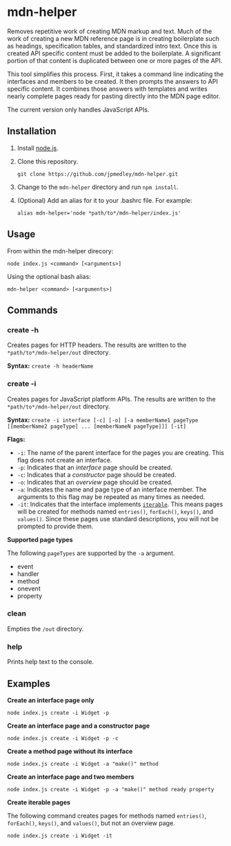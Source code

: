 # mdn-helper
Removes repetitive work of creating MDN markup and text. Much of the work of creating a new MDN reference page is in creating  boilerplate such as headings, specification tables, and standardized intro text. Once this is created API specific content must be added to the boilerplate. A significant portion of that content is duplicated between one or more pages of the API.

This tool simplifies this process. First, it takes a command line indicating the interfaces and members to be created. It then prompts the answers to API specific content. It combines those answers with templates and writes nearly complete pages ready for pasting directly into the MDN page editor.

The current version only handles JavaScript APIs.

## Installation

1. Install [node.js](https://nodejs.org).

1. Clone this repository.

   `git clone https://github.com/jpmedley/mdn-helper.git`
   
1. Change to the `mdn-helper` directory and run `npm install`.

1. (Optional) Add an alias for it to your .bashrc file. For example:

   `alias mdn-helper='node *path/to*/mdn-helper/index.js'`

## Usage

From within the mdn-helper direcory:

  `node index.js <command> [<arguments>]`

Using the optional bash alias:

  `mdn-helper <command> [<arguments>]`

## Commands

### create -h

Creates pages for HTTP headers. The results are written to the `*path/to*/mdn-helper/out` directory.

**Syntax:** `create -h headerName` 

### create -i

Creates pages for JavaScript platform APIs. The results are written to the `*path/to*/mdn-helper/out` directory.

**Syntax:** `create -i interface [-c] [-o] [-a memberName1 pageType [[memberName2 pageType] ... [memberNameN pageType]]] [-it]`

**Flags:**

* `-i`: The name of the parent interface for the pages you are creating. This flag does not create an interface.
* `-p`: Indicates that an *interface* page should be created.
* `-c`: Indicates that a *constructor* page should be created.
* `-o`: Indicates that an *overview* page should be created.
* `-a`: Indicates the name and page type of an interface member. The arguments to this flag may be repeated as many times as needed.
* `-it`: Indicates that the interface implements [`iterable`](https://heycam.github.io/webidl/#idl-iterable). This means pages will be created for methods named `entries()`, `forEach()`, `keys()`, and `values()`. Since these pages use standard descriptions, you will not be prompted to provide them.

**Supported page types**

The following `pageTypes` are supported by the `-a` argument.

* event
* handler
* method
* onevent
* property

### clean

Empties the `/out` directory.

### help

Prints help text to the console.

## Examples

**Create an interface page only**

`node index.js create -i Widget -p`

**Create an interface page and a constructor page**

`node index.js create -i Widget -p -c`

**Create a method page without its interface**

`node index.js create -i Widget -a "make()" method`

**Create an interface page and two members**

`node index.js create -i Widget -p -a "make()" method ready property`

**Create iterable pages**

The following command creates pages for methods named `entries()`, `forEach()`, `keys()`, and `values()`, but not an overview page.

`node index.js create -i Widget -it`
